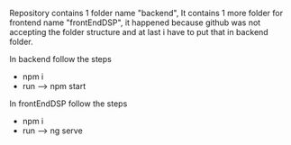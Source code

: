 Repository contains 1 folder name "backend", It contains 1 more folder for frontend name "frontEndDSP", it happened because github was not accepting the folder structure and at last i have to put that in backend folder.

In backend follow the steps
- npm i
- run --> npm start

In frontEndDSP follow the steps
- npm i 
- run --> ng serve

